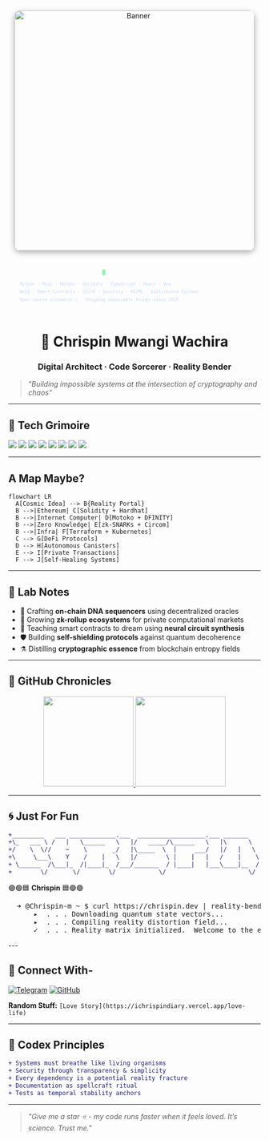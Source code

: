 <p align="center">
  <img 
    alt="Banner" 
    src="https://github.com/Chrispin-m/ichrispindiary/blob/main/Register%20-%20Login.gif" 
    width="480" 
    style="border-radius:12px; box-shadow: 0 4px 12px rgba(0,0,0,0.3);" 
  />
</p>


<svg xmlns="http://www.w3.org/2000/svg" width="720" height="160" viewBox="0 0 720 160" role="img" aria-label="Cosmic terminal banner">
  <!-- Terminal header -->
  <text x="32" y="48" font-family="'SF Mono','Fira Code',monospace" 
        font-weight="700" font-size="18" fill="url(#textGrad)">
    ➜ @chrispin-m ~
  </text>
  
  <!-- Pulsing cursor -->
  <rect x="268" y="34" width="8" height="16" rx="2" fill="#7ef9a2"/>
  
  <!-- Tech stack -->
  <text x="32" y="80" font-family="'Fira Code',monospace" font-size="12" fill="#c0d7ff">
    Python · Rust · Motoko · Solidity · TypeScript · React · Vue
  </text>
  <text x="32" y="102" font-family="'Fira Code',monospace" font-size="12" fill="#c0d7ff">
    Web3 · Smart Contracts · CI/CD · Security · AI/ML · Distributed Systems
  </text>
  <text x="32" y="124" font-family="'Fira Code',monospace" font-size="12" fill="#c0d7ff">
    Open-source alchemist 🔮 · Shipping impossible things since 2015
  </text>
  
  <!-- Etherial glow line -->
  <rect width="100%" height="4" fill="url(#textGrad)" opacity="0.1"/>
</svg>

<h1 align="center">🌌 Chrispin Mwangi Wachira</h1>
<h3 align="center">Digital Architect · Code Sorcerer · Reality Bender</h3>

> *"Building impossible systems at the intersection of cryptography and chaos"*

---

## 🔮 Tech Grimoire

![](https://img.shields.io/badge/Python-364A9E?style=for-the-badge&logo=python&logoColor=white)
![](https://img.shields.io/badge/Rust-000000?style=for-the-badge&logo=rust&logoColor=white)
![](https://img.shields.io/badge/Motoko-7E57C2?style=for-the-badge&logo=internet-computer&logoColor=white)
![](https://img.shields.io/badge/Solidity-363636?style=for-the-badge&logo=ethereum&logoColor=white)
![](https://img.shields.io/badge/TypeScript-007ACC?style=for-the-badge&logo=typescript&logoColor=white)
![](https://img.shields.io/badge/React-61DAFB?style=for-the-badge&logo=react&logoColor=000)
![](https://img.shields.io/badge/Kubernetes-326CE5?style=for-the-badge&logo=kubernetes&logoColor=white)
![](https://img.shields.io/badge/Web3-F16822?style=for-the-badge&logo=web3.js&logoColor=white)

---

## A Map Maybe?

```mermaid
flowchart LR
  A[Cosmic Idea] --> B{Reality Portal}
  B -->|Ethereum| C[Solidity + Hardhat]
  B -->|Internet Computer| D[Motoko + DFINITY]
  B -->|Zero Knowledge| E[zk-SNARKs + Circom]
  B -->|Infra| F[Terraform + Kubernetes]
  C --> G[DeFi Protocols]
  D --> H[Autonomous Canisters]
  E --> I[Private Transactions]
  F --> J[Self-Healing Systems]
```

---

## 🧪 Lab Notes

- 🔭 Crafting **on-chain DNA sequencers** using decentralized oracles
- 🌱 Growing **zk-rollup ecosystems** for private computational markets
- 🧠 Teaching smart contracts to dream using **neural circuit synthesis**
- 🛡️ Building **self-shielding protocols** against quantum decoherence
- ⚗️ Distilling **cryptographic essence** from blockchain entropy fields

---

## 📜 GitHub Chronicles

<!-- GitHub stats with ethereal theme -->
<p align="center">
  <a href="https://github.com/Chrispin-m">
    <img height="180em" src="https://github-readme-stats.vercel.app/api?username=Chrispin-m&show_icons=true&theme=radical&count_private=true&bg_color=0d1117&border_color=7e57c2&title_color=7ef9a2&icon_color=7ad8ff"/>
    <img height="180em" src="https://github-readme-streak-stats.herokuapp.com/?user=Chrispin-m&theme=dark&background=0d1117&ring=7e57c2&fire=7ef9a2&currStreakLabel=7ad8ff&date_format=%5BY%5D"/>
  </a>
</p>

---

## 🌀 Just For Fun

   ```diff
+_________   ___ _____________.___  ___________________.___ _______   
+\_   ___ \ /   |   \______   \   |/   _____/\______   \   |\      \  
+/    \  \//    ~    \       _/   |\_____  \  |     ___/   |/   |   \ 
+\     \___\    Y    /    |   \   |/        \ |    |   |   /    |    \
+ \______  /\___|_  /|____|_  /___/_______  / |____|   |___\____|__  /
+        \/       \/        \/            \/                       \/
  ```  

<p align="center">

🟣🟢🟦  <strong>Chrispin</strong>  🟦🟢🟣

<pre style="font-family:monospace">
  ➜ @Chrispin-m ~ $ curl https://chrispin.dev | reality-bend --ethereal
      ▸  . . . Downloading quantum state vectors...
      ▸  . . . Compiling reality distortion field...
      ✓  . . . Reality matrix initialized.  Welcome to the ether.
</pre>

</p>
---

## 🌌 Connect With-

[![Telegram](https://img.shields.io/badge/Telegram-2CA5E0?style=for-the-badge&logo=telegram&logoColor=white)](https://t.me/Cspiny)
[![GitHub](https://img.shields.io/badge/GitHub-100000?style=for-the-badge&logo=github&logoColor=white)](https://github.com/Chrispin-m)

**Random Stuff:** `[Love Story](https://ichrispindiary.vercel.app/love-life)`

---

## 🧬 Codex Principles

```diff
+ Systems must breathe like living organisms
+ Security through transparency & simplicity
+ Every dependency is a potential reality fracture
+ Documentation as spellcraft ritual
+ Tests as temporal stability anchors
```

---

> *"Give me a star ⭐ - my code runs faster when it feels loved. It’s science. Trust me."*
```
